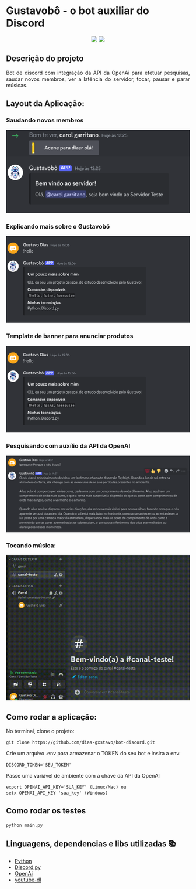 <h1>Gustavobô - o bot auxiliar do Discord</h1>

<p align="center">
  <img src="https://img.shields.io/static/v1?label=Python&message=3.12.7&color=blue&style=for-the-badge&logo=python"/>
  <img src="http://img.shields.io/static/v1?label=STATUS&message=CONCLUIDO&color=GREEN&style=for-the-badge"/>
</p>

## Descrição do projeto

<p align="justify">
  Bot de discord com integração da API da OpenAi para efetuar pesquisas, saudar novos membros, ver a latência do servidor, tocar, pausar e parar músicas.
</p>

## Layout da Aplicação:

### Saudando novos membros
![new_member](assets/images/new_member.png)

### Explicando mais sobre o Gustavobô
![hello](assets/images/hello.png)

### Template de banner para anunciar produtos
![products](assets/images/hello.png)

### Pesquisando com auxílio da API da OpenAI
![searching](assets/images/searching.png)

### Tocando música:
![searching](assets/images/playing_music.gif)


## Como rodar a aplicação:

No terminal, clone o projeto:

```
git clone https://github.com/dias-gxstavo/bot-discord.git
```

Crie um arquivo .env para armazenar o TOKEN do seu bot e insira a env:

```
DISCORD_TOKEN='SEU_TOKEN'
```

Passe uma variável de ambiente com a chave da API da OpenAI
```
export OPENAI_API_KEY='SUA_KEY' (Linux/Mac) ou
setx OPENAI_API_KEY 'sua_key' (Windows)
```

## Como rodar os testes

```
python main.py
```

## Linguagens, dependencias e libs utilizadas 📚

- [Python](https://docs.python.org/3/)
- [Discord.py](https://discordpy.readthedocs.io/en/stable/)
- [OpenAi](https://platform.openai.com/docs/api-reference)
- [youtube-dl](https://github.com/ytdl-org/youtube-dl)



